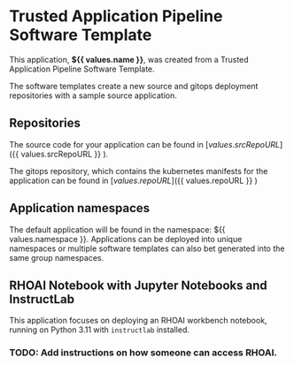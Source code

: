# Trusted Application Pipeline Software Template

This application, **${{ values.name }}**, was created from a Trusted Application Pipeline Software Template.

The software templates create a new source and gitops deployment repositories with a sample source application.

## Repositories

The source code for your application can be found in [${{ values.srcRepoURL }} ](${{ values.srcRepoURL }} ).

The gitops repository, which contains the kubernetes manifests for the application can be found in
[${{ values.repoURL }} ](${{ values.repoURL }} )

## Application namespaces

The default application will be found in the namespace: ${{ values.namespace }}. Applications can be deployed into unique namespaces or multiple software templates can also bet generated into the same group namespaces.

## RHOAI Notebook with Jupyter Notebooks and InstructLab

This application focuses on deploying an RHOAI workbench notebook, running on Python 3.11 with `instructlab` installed.

### TODO: Add instructions on how someone can access RHOAI.
